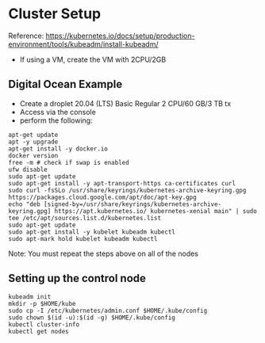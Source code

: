 # Cluster Setup
Reference: https://kubernetes.io/docs/setup/production-environment/tools/kubeadm/install-kubeadm/
- If using a VM, create the VM with 2CPU/2GB

## Digital Ocean Example
- Create a droplet 20.04 (LTS) Basic Regular 2 CPU/60 GB/3 TB tx
- Access via the console
- perform the following:

```
apt-get update
apt -y upgrade
apt-get install -y docker.io
docker version
free -m # check if swap is enabled
ufw disable
sudo apt-get update
sudo apt-get install -y apt-transport-https ca-certificates curl
sudo curl -fsSLo /usr/share/keyrings/kubernetes-archive-keyring.gpg https://packages.cloud.google.com/apt/doc/apt-key.gpg
echo "deb [signed-by=/usr/share/keyrings/kubernetes-archive-keyring.gpg] https://apt.kubernetes.io/ kubernetes-xenial main" | sudo tee /etc/apt/sources.list.d/kubernetes.list
sudo apt-get update
sudo apt-get install -y kubelet kubeadm kubectl
sudo apt-mark hold kubelet kubeadm kubectl
```
Note: You must repeat the steps above on all of the nodes

## Setting up the control node
```
kubeadm init
mkdir -p $HOME/kube
sudo cp -I /etc/kubernetes/admin.conf $HOME/.kube/config
sudo chown $(id -u):$(id -g) $HOME/.kube/config
kubectl cluster-info
kubectl get nodes
```

